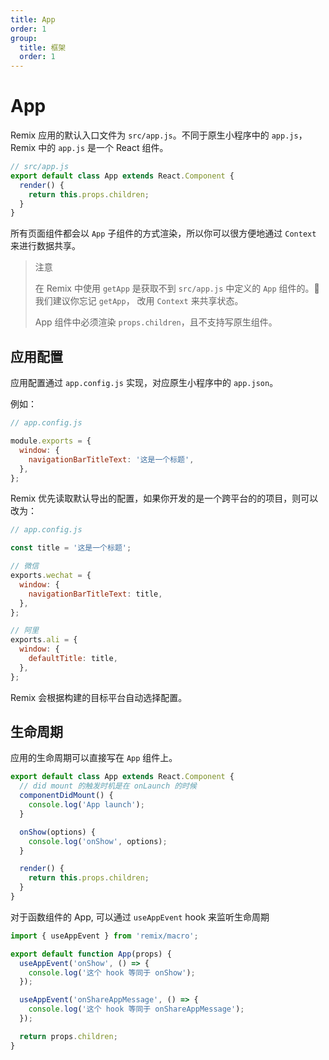 ```yaml
---
title: App
order: 1
group:
  title: 框架
  order: 1
---
```


# App

Remix 应用的默认入口文件为 `src/app.js`。不同于原生小程序中的 `app.js`，Remix 中的 `app.js` 是一个 React 组件。

```js
// src/app.js
export default class App extends React.Component {
  render() {
    return this.props.children;
  }
}
```

所有页面组件都会以 `App` 子组件的方式渲染，所以你可以很方便地通过 `Context` 来进行数据共享。

> 注意
>
> 在 Remix 中使用 `getApp` 是获取不到 `src/app.js` 中定义的 `App` 组件的。 我们建议你忘记 `getApp`， 改用 `Context` 来共享状态。
>
> App 组件中必须渲染 `props.children`，且不支持写原生组件。

## 应用配置

应用配置通过 `app.config.js` 实现，对应原生小程序中的 `app.json`。

例如：

```js
// app.config.js

module.exports = {
  window: {
    navigationBarTitleText: '这是一个标题',
  },
};
```

Remix 优先读取默认导出的配置，如果你开发的是一个跨平台的的项目，则可以改为：

```js
// app.config.js

const title = '这是一个标题';

// 微信
exports.wechat = {
  window: {
    navigationBarTitleText: title,
  },
};

// 阿里
exports.ali = {
  window: {
    defaultTitle: title,
  },
};
```

Remix 会根据构建的目标平台自动选择配置。

## 生命周期

应用的生命周期可以直接写在 `App` 组件上。

```js
export default class App extends React.Component {
  // did mount 的触发时机是在 onLaunch 的时候
  componentDidMount() {
    console.log('App launch');
  }

  onShow(options) {
    console.log('onShow', options);
  }

  render() {
    return this.props.children;
  }
}
```

对于函数组件的 App, 可以通过 `useAppEvent` hook 来监听生命周期

```jsx
import { useAppEvent } from 'remix/macro';

export default function App(props) {
  useAppEvent('onShow', () => {
    console.log('这个 hook 等同于 onShow');
  });

  useAppEvent('onShareAppMessage', () => {
    console.log('这个 hook 等同于 onShareAppMessage');
  });

  return props.children;
}
```
